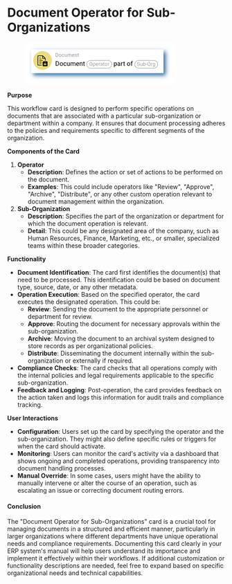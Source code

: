 # Document Operator for Sub-Organizations

<figure><img src="../../../.gitbook/assets/userlmn_dbb4cc2e8f2f4b59ec15726545d9e502.png" alt=""><figcaption></figcaption></figure>

**Purpose**

This workflow card is designed to perform specific operations on documents that are associated with a particular sub-organization or department within a company. It ensures that document processing adheres to the policies and requirements specific to different segments of the organization.

**Components of the Card**

1. **Operator**
   * **Description**: Defines the action or set of actions to be performed on the document.
   * **Examples**: This could include operators like "Review", "Approve", "Archive", "Distribute", or any other custom operation relevant to document management within the organization.
2. **Sub-Organization**
   * **Description**: Specifies the part of the organization or department for which the document operation is relevant.
   * **Detail**: This could be any designated area of the company, such as Human Resources, Finance, Marketing, etc., or smaller, specialized teams within these broader categories.

**Functionality**

* **Document Identification**: The card first identifies the document(s) that need to be processed. This identification could be based on document type, source, date, or any other metadata.
* **Operation Execution**: Based on the specified operator, the card executes the designated operation. This could be:
  * **Review**: Sending the document to the appropriate personnel or department for review.
  * **Approve**: Routing the document for necessary approvals within the sub-organization.
  * **Archive**: Moving the document to an archival system designed to store records as per organizational policies.
  * **Distribute**: Disseminating the document internally within the sub-organization or externally if required.
* **Compliance Checks**: The card checks that all operations comply with the internal policies and legal requirements applicable to the specific sub-organization.
* **Feedback and Logging**: Post-operation, the card provides feedback on the action taken and logs this information for audit trails and compliance tracking.

**User Interactions**

* **Configuration**: Users set up the card by specifying the operator and the sub-organization. They might also define specific rules or triggers for when the card should activate.
* **Monitoring**: Users can monitor the card's activity via a dashboard that shows ongoing and completed operations, providing transparency into document handling processes.
* **Manual Override**: In some cases, users might have the ability to manually intervene or alter the course of an operation, such as escalating an issue or correcting document routing errors.

#### Conclusion

The "Document Operator for Sub-Organizations" card is a crucial tool for managing documents in a structured and efficient manner, particularly in larger organizations where different departments have unique operational needs and compliance requirements. Documenting this card clearly in your ERP system's manual will help users understand its importance and implement it effectively within their workflows. If additional customization or functionality descriptions are needed, feel free to expand based on specific organizational needs and technical capabilities.



